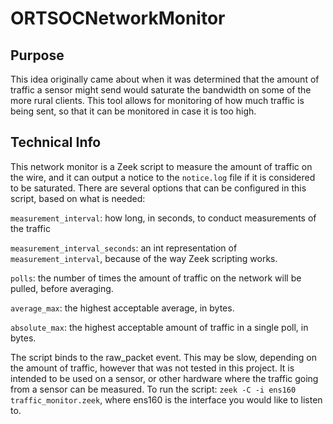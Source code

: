 # ORTSOCNetworkMonitor

## Purpose

This idea originally came about when it was determined that the amount of traffic a sensor might send would saturate the bandwidth on some of the more rural clients. This tool allows for monitoring of how much traffic is being sent, so that it can be monitored in case it is too high.

## Technical Info

This network monitor is a Zeek script to measure the amount of traffic on the wire, and it can output a notice to the `notice.log` file if it is considered to be saturated. There are several options that can be configured in this script, based on what is needed:

`measurement_interval`: how long, in seconds, to conduct measurements of the traffic

`measurement_interval_seconds`: an int representation of `measurement_interval`, because of the way Zeek scripting works.

`polls`: the number of times the amount of traffic on the network will be pulled, before averaging.

`average_max`: the highest acceptable average, in bytes.

`absolute_max`: the highest acceptable amount of traffic in a single poll, in bytes.


The script binds to the raw_packet event. This may be slow, depending on the amount of traffic, however that was not tested in this project. It is intended to be used on a sensor, or other hardware where the traffic going from a sensor can be measured. To run the script: `zeek -C -i ens160 traffic_monitor.zeek`, where ens160 is the interface you would like to listen to.
